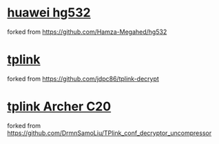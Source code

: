# [huawei hg532](huawei%20hg532)
forked from https://github.com/Hamza-Megahed/hg532  

# [tplink](tplink-decrypt)
forked from https://github.com/jdpc86/tplink-decrypt  

# [tplink Archer C20](TPlink_conf_decryptor_uncompressor)
forked from https://github.com/DrmnSamoLiu/TPlink_conf_decryptor_uncompressor  

